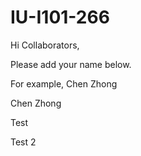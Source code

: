 # IU-I101-266

Hi Collaborators,

Please add your name below. 

For example, Chen Zhong

Chen Zhong

Test

Test 2
